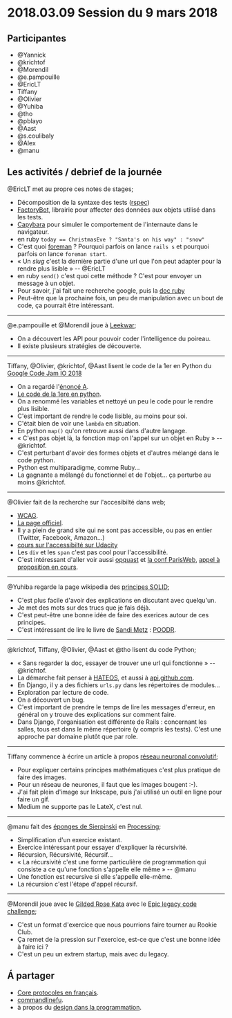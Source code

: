 # 2018.03.09 Session du 9 mars 2018

## Participantes

- @Yannick 
- @krichtof 
- @Morendil 
- @e.pampouille 
- @EricLT 
- Tiffany
- @Olivier
- @Yuhiba 
- @tho 
- @pblayo 
- @Aast 
- @s.coulibaly 
- @Alex 
- @manu 


## Les activités / debrief de la journée

@EricLT met au propre ces notes de stages;

- Décomposition de la syntaxe des tests ([rspec](http://rspec.info/))
- [FactoryBot](https://github.com/thoughtbot/factory_bot), librairie pour affecter des données aux objets utilisé dans les tests.
- [Capybara](https://github.com/teamcapybara/capybara) pour simuler le comportement de l'internaute dans le navigateur.
- en ruby `today == ChristmasEve ? "Santa's on his way" : "snow"`
- C'est quoi [foreman](https://github.com/ddollar/foreman) ? Pourquoi parfois on lance `rails s` et pourquoi parfois on lance `foreman start`.
- « Un _slug_ c'est la dernière partie d'une url que l'on peut adapter pour la rendre plus lisible » -- @EricLT 
- en ruby `send()` c'est quoi cette méthode ? C'est pour envoyer un message à un objet.
- Pour savoir, j'ai fait une recherche google, puis la [doc ruby](https://ruby-doc.org/core-2.5.0/Object.html#method-i-send)
- Peut-être que la prochaine fois, un peu de manipulation avec un bout de code, ça pourrait être intéressant.


---

@e.pampouille et @Morendil joue à [Leekwar](https://leekwars.com/);

- On a découvert les API pour pouvoir coder l'intelligence du poireau.
- Il existe plusieurs stratégies de découverte.

---

Tiffany, @Olivier, @krichtof, @Aast lisent le code de la 1er en Python du [Google Code Jam IO 2018](https://sites.google.com/site/codejamtoioforwomen/)

- On a regardé l'[énoncé A](https://code.google.com/codejam/contest/8384486/dashboard#s=p0).
- [Le code de la 1ere en python](https://code.google.com/codejam/contest/8384486/scoreboard/do/?cmd=GetSourceCode&problem=5650770376523776&io_set_id=0&username=alexwice&csrfmiddlewaretoken=MmZhZjRiODA0ZTIwYmQwYzQyZTc1OWNhMGQ0OWNmZjV8fDE1MjA2MTA0OTg0NDc2NjA%3D).
- On a renommé les variables et nettoyé un peu le code pour le rendre plus lisible.
- C'est important de rendre le code lisible, au moins pour soi.
- C'était bien de voir une `lambda` en situation.
- En python `map()` qu'on retrouve aussi dans d'autre langage.
- « C'est pas objet là, la fonction map on l'appel sur un objet en Ruby » -- @krichtof. 
- C'est perturbant d'avoir des formes objets et d'autres mélangé dans le code python.
- Python est multiparadigme, comme Ruby...
- La gagnante a mélangé du fonctionnel et de l'objet... ça perturbe au moins @krichtof.


---

@Olivier fait de la recherche sur l'accesibilté dans web;

- [WCAG](https://en.wikipedia.org/wiki/Web_Content_Accessibility_Guidelines).
- [La page officiel](https://www.w3.org/Translations/WCAG20-fr/).
- Il y a plein de grand site qui ne sont pas accessible, ou pas en entier (Twitter, Facebook, Amazon...)
- [cours sur l'accessibilté sur Udacity](https://eu.udacity.com/course/web-accessibility--ud891)
- Les `div` et les `span` c'est pas cool pour l'accessibilité.
- C'est intéressant d'aller voir aussi [opquast](https://www.opquast.com/) et [la conf ParisWeb](https://www.paris-web.fr/), [appel à proposition en cours](https://www.paris-web.fr/actualites/2018/02/appel-a-sujets-pour-paris-web-2018.php).


---

@Yuhiba regarde la page wikipedia des [principes SOLID](https://fr.wikipedia.org/wiki/SOLID_\(informatique\));

- C'est plus facile d'avoir des explications en discutant avec quelqu'un.
- Je met des mots sur des trucs que je fais déjà.
- C'est peut-être une bonne idée de faire des exerices autour de ces principes.
- C'est intéressant de lire le livre de [Sandi Metz](https://www.sandimetz.com/) : [POODR](http://www.poodr.com/).

---

@krichtof, Tiffany, @Olivier, @Aast et @tho lisent du code Python;

- « Sans regarder la doc, essayer de trouver une url qui fonctionne » -- @krichtof.
- La démarche fait penser à [HATEOS](https://en.wikipedia.org/wiki/HATEOAS), et aussi à [api.github.com](http://api.github.com).
- En Django, il y a des fichiers `urls.py` dans les répertoires de modules...
- Exploration par lecture de code.
- On a découvert un bug.
- C'est important de prendre le temps de lire les messages d'erreur, en général on y trouve des explications sur comment faire.
- Dans Django, l'organisation est différente de Rails : concernant les salles, tous est dans le même répertoire (y compris les tests). C'est une approche par domaine plutôt que par role.

---

Tiffany commence à écrire un article à propos [réseau neuronal convolutif](https://fr.wikipedia.org/wiki/R%C3%A9seau_neuronal_convolutif);

- Pour expliquer certains principes mathématiques c'est plus pratique de faire des images.
- Pour un réseau de neurones, il faut que les images bougent :-).
- J'ai fait plein d'image sur Inkscape, puis j'ai utilisé un outil en ligne pour faire un gif.
- Medium ne supporte pas le LateX, c'est nul.


---

@manu fait des [éponges de Sierpinski](https://fr.wikipedia.org/wiki/Triangle_de_Sierpi%C5%84ski) en [Processing](https://processing.org/);

- Simplification d'un exercice existant.
- Exercice intéressant pour essayer d'expliquer la récursivité.
- Récursion, Récursivité, Récursif...
- « La récursivité c'est une forme particulière de programmation qui consiste a ce qu'une fonction s'appelle elle même » -- @manu 
- Une fonction est recursive si elle s'appelle elle-même.
- La récursion c'est l'étape d'appel récursif.

---

@Morendil joue avec le [Gilded Rose Kata](https://github.com/emilybache/GildedRose-Refactoring-Kata) avec le [Epic legacy code challenge](https://github.com/octo-technology/epic-legacy-code-challenge);

- C'est un format d'exercice que nous pourrions faire tourner au Rookie Club.
- Ça remet de la pression sur l'exercice, est-ce que c'est une bonne idée à faire ici ?
- C'est un peu un extrem startup, mais avec du legacy.


## Á partager

- [Core protocoles en français](https://github.com/adericbourg/coreprotocols-fr).
- [commandlinefu](http://www.commandlinefu.com/).
- à propos du [design dans la programmation](http://www.developerdotstar.com/mag/articles/reeves_design.html).
